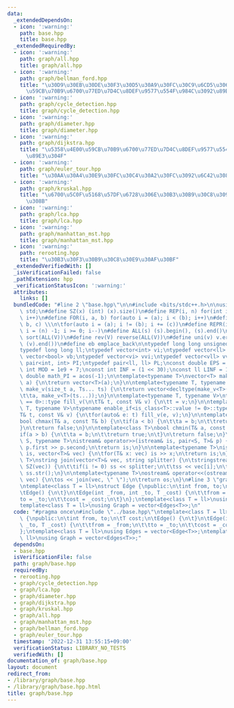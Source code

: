 ```yaml
---
data:
  _extendedDependsOn:
  - icon: ':warning:'
    path: base.hpp
    title: base.hpp
  _extendedRequiredBy:
  - icon: ':warning:'
    path: graph/all.hpp
    title: graph/all.hpp
  - icon: ':warning:'
    path: graph/bellman_ford.hpp
    title: "\u30D9\u30EB\u30DE\u30F3\u30D5\u30A9\u30FC\u30C9\u6CD5\u3067\u5358\u4E00\
      \u59CB\u70B9\u6700\u77ED\u7D4C\u8DEF\u9577\u554F\u984C\u3092\u89E3\u304F"
  - icon: ':warning:'
    path: graph/cycle_detection.hpp
    title: graph/cycle_detection.hpp
  - icon: ':warning:'
    path: graph/diameter.hpp
    title: graph/diameter.hpp
  - icon: ':warning:'
    path: graph/dijkstra.hpp
    title: "\u5358\u4E00\u59CB\u70B9\u6700\u77ED\u7D4C\u8DEF\u9577\u554F\u984C\u3092\
      \u89E3\u304F"
  - icon: ':warning:'
    path: graph/euler_tour.hpp
    title: "\u30AA\u30A4\u30E9\u30FC\u30C4\u30A2\u30FC\u3092\u6C42\u3081\u307E\u3059"
  - icon: ':warning:'
    path: graph/kruskal.hpp
    title: "\u6700\u5C0F\u5168\u57DF\u6728\u306E\u30B3\u30B9\u30C8\u3092\u6C42\u3081\
      \u308B"
  - icon: ':warning:'
    path: graph/lca.hpp
    title: graph/lca.hpp
  - icon: ':warning:'
    path: graph/manhattan_mst.hpp
    title: graph/manhattan_mst.hpp
  - icon: ':warning:'
    path: rerooting.hpp
    title: "\u30B3\u30F3\u30B9\u30C8\u30E9\u30AF\u30BF"
  _extendedVerifiedWith: []
  _isVerificationFailed: false
  _pathExtension: hpp
  _verificationStatusIcon: ':warning:'
  attributes:
    links: []
  bundledCode: "#line 2 \"base.hpp\"\n\n#include <bits/stdc++.h>\n\nusing namespace\
    \ std;\n#define SZ(x) (int) (x).size()\n#define REP(i, n) for(int i = 0; i < (n);\
    \ i++)\n#define FOR(i, a, b) for(auto i = (a); i < (b); i++)\n#define For(i, a,\
    \ b, c) \\\n\tfor(auto i = (a); i != (b); i += (c))\n#define REPR(i, n) for(auto\
    \ i = (n) -1; i >= 0; i--)\n#define ALL(s) (s).begin(), (s).end()\n#define so(V)\
    \ sort(ALL(V))\n#define rev(V) reverse(ALL(V))\n#define uni(v) v.erase(unique(ALL(v)),\
    \ (v).end())\n#define eb emplace_back\n\ntypedef long long unsigned int llu;\n\
    typedef long long ll;\ntypedef vector<int> vi;\ntypedef vector<ll> vll;\ntypedef\
    \ vector<bool> vb;\ntypedef vector<vi> vvi;\ntypedef vector<vll> vvll;\ntypedef\
    \ pair<int, int> PI;\ntypedef pair<ll, ll> PL;\nconst double EPS = 1e-9;\nconst\
    \ int MOD = 1e9 + 7;\nconst int INF = (1 << 30);\nconst ll LINF = 1e18;\nconst\
    \ double math_PI = acos(-1);\n\ntemplate<typename T>\nvector<T> make_v(size_t\
    \ a) {\n\treturn vector<T>(a);\n}\n\ntemplate<typename T, typename... Ts>\nauto\
    \ make_v(size_t a, Ts... ts) {\n\treturn vector<decltype(make_v<T>(ts...))>(\n\
    \t\ta, make_v<T>(ts...));\n}\n\ntemplate<typename T, typename V>\ntypename enable_if<is_class<T>::value\
    \ == 0>::type fill_v(\n\tT& t, const V& v) {\n\tt = v;\n}\n\ntemplate<typename\
    \ T, typename V>\ntypename enable_if<is_class<T>::value != 0>::type fill_v(\n\t\
    T& t, const V& v) {\n\tfor(auto& e: t) fill_v(e, v);\n}\n\ntemplate<class T>\n\
    bool chmax(T& a, const T& b) {\n\tif(a < b) {\n\t\ta = b;\n\t\treturn true;\n\t\
    }\n\treturn false;\n}\n\ntemplate<class T>\nbool chmin(T& a, const T& b) {\n\t\
    if(a > b) {\n\t\ta = b;\n\t\treturn true;\n\t}\n\treturn false;\n}\n\ntemplate<typename\
    \ S, typename T>\nistream& operator>>(istream& is, pair<S, T>& p) {\n\tcin >>\
    \ p.first >> p.second;\n\treturn is;\n}\n\ntemplate<typename T>\nistream& operator>>(istream&\
    \ is, vector<T>& vec) {\n\tfor(T& x: vec) is >> x;\n\treturn is;\n}\n\ntemplate<typename\
    \ T>\nstring join(vector<T>& vec, string splitter) {\n\tstringstream ss;\n\tREP(i,\
    \ SZ(vec)) {\n\t\tif(i != 0) ss << splitter;\n\t\tss << vec[i];\n\t}\n\treturn\
    \ ss.str();\n}\n\ntemplate<typename T>\nostream& operator<<(ostream& os, vector<T>&\
    \ vec) {\n\tos << join(vec, \" \");\n\treturn os;\n}\n#line 3 \"graph/base.hpp\"\
    \ntemplate<class T = ll>\nstruct Edge {\npublic:\n\tint from, to;\n\tT cost;\n\
    \tEdge() {\n\t}\n\tEdge(int _from, int _to, T _cost) {\n\t\tfrom = _from;\n\t\t\
    to = _to;\n\t\tcost = _cost;\n\t}\n};\ntemplate<class T = ll>\nusing Edges = vector<Edge<T>>;\n\
    template<class T = ll>\nusing Graph = vector<Edges<T>>;\n"
  code: "#pragma once\n#include \"../base.hpp\"\ntemplate<class T = ll>\nstruct Edge\
    \ {\npublic:\n\tint from, to;\n\tT cost;\n\tEdge() {\n\t}\n\tEdge(int _from, int\
    \ _to, T _cost) {\n\t\tfrom = _from;\n\t\tto = _to;\n\t\tcost = _cost;\n\t}\n\
    };\ntemplate<class T = ll>\nusing Edges = vector<Edge<T>>;\ntemplate<class T =\
    \ ll>\nusing Graph = vector<Edges<T>>;"
  dependsOn:
  - base.hpp
  isVerificationFile: false
  path: graph/base.hpp
  requiredBy:
  - rerooting.hpp
  - graph/cycle_detection.hpp
  - graph/lca.hpp
  - graph/diameter.hpp
  - graph/dijkstra.hpp
  - graph/kruskal.hpp
  - graph/all.hpp
  - graph/manhattan_mst.hpp
  - graph/bellman_ford.hpp
  - graph/euler_tour.hpp
  timestamp: '2022-12-31 13:55:15+09:00'
  verificationStatus: LIBRARY_NO_TESTS
  verifiedWith: []
documentation_of: graph/base.hpp
layout: document
redirect_from:
- /library/graph/base.hpp
- /library/graph/base.hpp.html
title: graph/base.hpp
---
```

